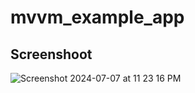 # mvvm_example_app

## Screenshoot

![Screenshot 2024-07-07 at 11 23 16 PM](https://github.com/kwe92/Simple-Quotes-App/assets/47009536/a619cdcf-9f95-498b-bf5b-f64ce4243714)
